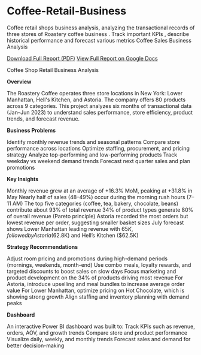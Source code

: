 # Coffee-Retail-Business
Coffee retail shops business analysis, analyzing the transactional records of three stores of Roastery coffee business . Track important KPIs , describe historical performance and forecast various metrics 
 Coffee Sales Business Analysis  

 [Download Full Report (PDF)](docs/project_report.pdf) 
 [View Full Report on Google Docs](https://docs.google.com/document/d/1_PwnoCdXwn3zpn7TMTNdf6krIhjVfoIhryBHbpAqLKk/edit?usp=sharing)


Coffee Shop Retail Business Analysis 

 **Overview**

The Roastery Coffee operates three store locations in New York: Lower Manhattan, Hell's Kitchen, and Astoria. The company offers 80 products across 9 categories. This project analyzes six months of transactional data (Jan–Jun 2023) to understand sales performance, store efficiency, product trends, and forecast revenue.

**Business Problems**

Identify monthly revenue trends and seasonal patterns
Compare store performance across locations
Optimize staffing, procurement, and pricing strategy
Analyze top-performing and low-performing products
Track weekday vs weekend demand trends
Forecast next quarter sales and plan promotions



**Key Insights**

Monthly revenue grew at an average of +16.3% MoM, peaking at +31.8% in May
Nearly half of sales (48–49%) occur during the morning rush hours (7–11 AM)
The top five categories (coffee, tea, bakery, chocolate, beans) contribute about 93% of total revenue
34% of product types generate 80% of overall revenue (Pareto principle)
Astoria recorded the most orders but lowest revenue per order, suggesting smaller basket sizes
July forecast shows Lower Manhattan leading revenue with $65K, followed by Astoria ($62.8K) and Hell’s Kitchen ($62.5K)

**Strategy Recommendations**

Adjust room pricing and promotions during high-demand periods (mornings, weekends, month-end)
Use combo meals, loyalty rewards, and targeted discounts to boost sales on slow days
Focus marketing and product development on the 34% of products driving most revenue
For Astoria, introduce upselling and meal bundles to increase average order value
For Lower Manhattan, optimize pricing on Hot Chocolate, which is showing strong growth
Align staffing and inventory planning with demand peaks

**Dashboard**

An interactive Power BI dashboard was built to:
Track KPIs such as revenue, orders, AOV, and growth trends
Compare store and product performance
Visualize daily, weekly, and monthly trends
Forecast sales and demand for better decision-making